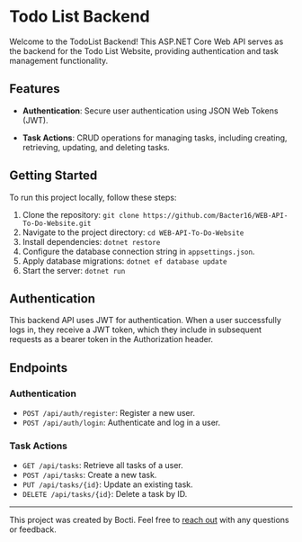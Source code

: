 # Todo List Backend

Welcome to the TodoList Backend! This ASP.NET Core Web API serves as the backend for the Todo List Website, providing authentication and task management functionality.

## Features

- **Authentication**: Secure user authentication using JSON Web Tokens (JWT).
  
- **Task Actions**: CRUD operations for managing tasks, including creating, retrieving, updating, and deleting tasks.

## Getting Started

To run this project locally, follow these steps:

1. Clone the repository: `git clone https://github.com/Bacter16/WEB-API-To-Do-Website.git`
2. Navigate to the project directory: `cd WEB-API-To-Do-Website`
3. Install dependencies: `dotnet restore`
4. Configure the database connection string in `appsettings.json`.
5. Apply database migrations: `dotnet ef database update`
6. Start the server: `dotnet run`

## Authentication

This backend API uses JWT for authentication. When a user successfully logs in, they receive a JWT token, which they include in subsequent requests as a bearer token in the Authorization header.

## Endpoints

### Authentication

- `POST /api/auth/register`: Register a new user.
- `POST /api/auth/login`: Authenticate and log in a user.

### Task Actions

- `GET /api/tasks`: Retrieve all tasks of a user.
- `POST /api/tasks`: Create a new task.
- `PUT /api/tasks/{id}`: Update an existing task.
- `DELETE /api/tasks/{id}`: Delete a task by ID.
---

This project was created by Bocti. Feel free to [reach out](bacter.cris1@gmail.com) with any questions or feedback.
